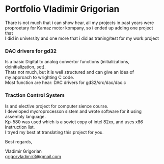 # Portfolio Vladimir Grigorian

Thare is not much that i can show hear, all my projects in past years were  
proproetary for Kamaz motor kompany, so i ended up adding one project that  
I did in university and one more that i did as traning/test for my work project

### DAC drivers for gd32

Is a basic Digital to analog convertor functions (initializations, deinitialization, set).  
Thats not much, but it is well structured and can give an idea of  
my approach to wrighting C code.  
Most function are hear: DAC drivers for gd32/src/dac/dac.c

### Traction Control System

Is and elective project for computer sience course.   
I developed mycroprocesson sistem and wrote software for it using assembly language.  
Kp-580 was used which is a soviet copy of intel 82xx, and uses x86 instruction list.  
I tryed my best at translating this project for you.

Best regards,

Vladimir Grigorian  
grigorvladimir3@gmail.com

